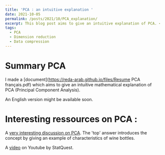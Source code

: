 ```yaml
---
title: 'PCA : an intuitive explanation '
date: 2021-10-05
permalink: /posts/2021/10/PCA_explanation/
excerpt: This blog post aims to give an intuitive explanation of PCA. <br/><img src='/images/PCA.jpg' style="width:256px;height:256px;">
tags:
  - PCA
  - Dimension reduction
  - Data compression 
---
```


Summary PCA 
======
I made a [document](https://reda-arab.github.io/files/Resume PCA français.pdf) which aims to give an intuitive mathematical explanation of PCA (Principal Component Analysis).

An English version might be available soon. 

Interesting ressources on PCA : 
======
A [very interesting discussion on PCA](https://stats.stackexchange.com/questions/2691/making-sense-of-principal-component-analysis-eigenvectors-eigenvalues). The 'top' answer introduces the concept by giving an example of characteristics of wine bottles. 

A [video](https://www.youtube.com/watch?v=FgakZw6K1QQ) on Youtube by StatQuest.
